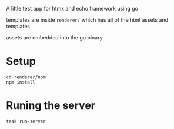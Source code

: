 A little test app for htmx and echo framework using go

templates are inside `renderer/` which has all of the html assets and templates

assets are embedded into the go binary

# Setup

```
cd renderer/npm
npm install
```

# Runing the server

```
task run-server
```

